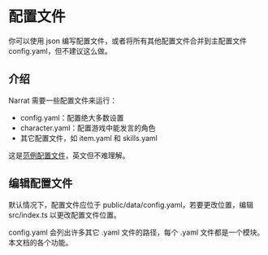 # 配置文件
你可以使用 json 编写配置文件，或者将所有其他配置文件合并到主配置文件 config.yaml，但不建议这么做。

## 介绍
Narrat 需要一些配置文件来运行：
* config.yaml：配置绝大多数设置
* character.yaml：配置游戏中能发言的角色
* 其它配置文件，如 item.yaml 和 skills.yaml

这是[范例配置文件](https://docs.narrat.dev/examples/example-config.html)，英文但不难理解。

## 编辑配置文件
默认情况下，配置文件应位于 public/data/config.yaml，若要更改位置，编辑 src/index.ts 以更改配置文件位置。

config.yaml 会列出许多其它 .yaml 文件的路径，每个 .yaml 文件都是一个模块。本文档的各个功能。
